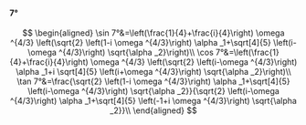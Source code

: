 #### 7°

$$
\begin{aligned}
\sin 7°&=\left(\frac{1}{4}+\frac{i}{4}\right) \omega ^{4/3} \left(\sqrt{2} \left(1-i \omega ^{4/3}\right) \alpha _1+\sqrt[4]{5} \left(i-\omega ^{4/3}\right)
\sqrt{\alpha _2}\right)\\
\cos 7°&=\left(\frac{1}{4}+\frac{i}{4}\right) \omega ^{4/3} \left(\sqrt{2} \left(i-\omega ^{4/3}\right) \alpha _1+i \sqrt[4]{5} \left(i+\omega ^{4/3}\right)
\sqrt{\alpha _2}\right)\\
\tan 7°&=\frac{\sqrt{2} \left(1-i \omega ^{4/3}\right) \alpha _1+\sqrt[4]{5} \left(i-\omega ^{4/3}\right) \sqrt{\alpha _2}}{\sqrt{2} \left(i-\omega ^{4/3}\right)
\alpha _1+\sqrt[4]{5} \left(-1+i \omega ^{4/3}\right) \sqrt{\alpha _2}}\\
\end{aligned}
$$

